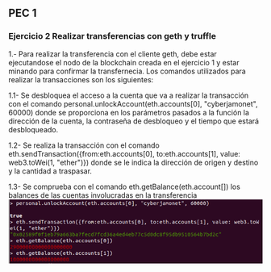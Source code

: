## PEC 1

###  Ejercicio 2 Realizar transferencias con geth y truffle

1.- Para realizar la transferencia con el cliente geth, debe estar ejecutandose el nodo de la blockchain creada en el ejercicio 1 y estar minando para confirmar la transfernecia.
Los comandos utilizados para realizar la transacciones son los siguientes:

1.1- Se desbloquea el acceso a la cuenta que va a realizar la transacción con el comando personal.unlockAccount(eth.accounts[0], "cyberjamonet", 60000) donde se proporciona en los parámetros pasados a la función la dirección de la cuenta, la contraseña de desbloqueo y el tiempo que estará desbloqueado.

1.2- Se realiza la transacción con el comando eth.sendTransaction({from:eth.accounts[0], to:eth.accounts[1], value: web3.toWei(1, "ether")}) donde se le indica la dirección de origen y destino y la cantidad a traspasar.

1.3- Se comprueba con el comando eth.getBalance(eth.account[]) los balances de las cuentas involucradas en la transferencia
![Captura 1](Pantallazos/tx_geth.png "Captura 1")
